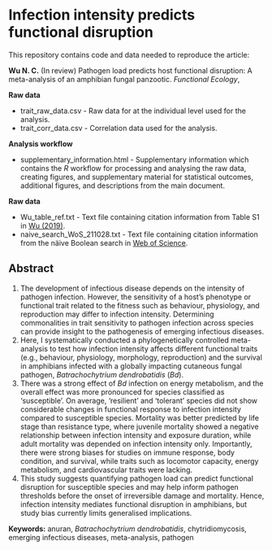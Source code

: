 # Infection intensity predicts functional disruption
This repository contains code and data needed to reproduce the article:

**Wu N. C.** (In review) Pathogen load predicts host functional disruption: A meta-analysis of an amphibian fungal panzootic. *Functional Ecology*,

**Raw data**
- trait_raw_data.csv - Raw data for at the individual level used for the analysis.
- trait_corr_data.csv - Correlation data used for the analysis.

**Analysis workflow**
- supplementary_information.html - Supplementary information which contains the *R* workflow for processing and analysing the raw data, creating figures, and supplementary material for statistical outcomes, additional figures, and descriptions from the main document.

**Raw data**
- Wu_table_ref.txt - Text file containing citation information from Table S1 in [Wu (2019)](https://espace.library.uq.edu.au/view/UQ:39c96d7).
- naive_search_WoS_211028.txt - Text file containing citation information from the näive Boolean search in [Web of Science](https://www.webofscience.com/wos/woscc/basic-search).

## Abstract
1. The development of infectious disease depends on the intensity of pathogen infection. However, the sensitivity of a host’s phenotype or functional trait related to the fitness such as behaviour, physiology, and reproduction may differ to infection intensity. Determining commonalities in trait sensitivity to pathogen infection across species can provide insight to the pathogenesis of emerging infectious diseases.  
2. Here, I systematically conducted a phylogenetically controlled meta-analysis to test how infection intensity affects different functional traits (e.g., behaviour, physiology, morphology, reproduction) and the survival in amphibians infected with a globally impacting cutaneous fungal pathogen, *Batrachochytrium dendrobatidis* (*Bd*).  
3. There was a strong effect of *Bd* infection on energy metabolism, and the overall effect was more pronounced for species classified as ‘susceptible’. On average, ‘resilient’ and ‘tolerant’ species did not show considerable changes in functional response to infection intensity compared to susceptible species. Mortality was better predicted by life stage than resistance type, where juvenile mortality showed a negative relationship between infection intensity and exposure duration, while adult mortality was depended on infection intensity only. Importantly, there were strong biases for studies on immune response, body condition, and survival, while traits such as locomotor capacity, energy metabolism, and cardiovascular traits were lacking.  
4. This study suggests quantifying pathogen load can predict functional disruption for susceptible species and may help inform pathogen thresholds before the onset of irreversible damage and mortality. Hence, infection intensity mediates functional disruption in amphibians, but study bias currently limits generalised implications.  


**Keywords:** anuran, *Batrachochytrium dendrobatidis*, chytridiomycosis, emerging infectious diseases, meta-analysis, pathogen
